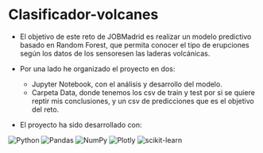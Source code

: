 # Clasificador-volcanes

- El objetivo de este reto de JOBMadrid es realizar un modelo predictivo basado en Random Forest, que permita conocer el tipo de erupciones según los datos de los sensoresen las laderas volcánicas.

- Por una lado he organizado el proyecto en dos:
    - Jupyter Notebook, con el análisis y desarrollo del modelo.
    - Carpeta Data, donde tenemos los csv de train y test por si se quiere reptir mis conclusiones, y un csv de predicciones que es el objetivo del reto.


- El proyecto ha sido desarrollado con:

![Python](https://img.shields.io/badge/python-3670A0?style=for-the-badge&logo=python&logoColor=ffdd54) 
![Pandas](https://img.shields.io/badge/pandas-%23150458.svg?style=for-the-badge&logo=pandas&logoColor=white) ![NumPy](https://img.shields.io/badge/numpy-%23013243.svg?style=for-the-badge&logo=numpy&logoColor=white) ![Plotly](https://img.shields.io/badge/Plotly-%233F4F75.svg?style=for-the-badge&logo=plotly&logoColor=white)
![scikit-learn](https://img.shields.io/badge/scikit--learn-%23F7931E.svg?style=for-the-badge&logo=scikit-learn&logoColor=white)
